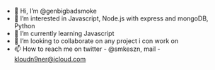 - 👋 Hi, I’m @genbigbadsmoke
- 👀 I’m interested in Javascript, Node.js with express and mongoDB, Python 
- 🌱 I’m currently learning Javascript
- 💞️ I’m looking to collaborate on any project i con work on
- 📫 How to reach me on twitter - @smkeszn, mail - kloudn9ner@icloud.com

<!---
genbigbadsmoke/genbigbadsmoke is a ✨ special ✨ repository because its `README.md` (this file) appears on your GitHub profile.
You can click the Preview link to take a look at your changes.
--->
